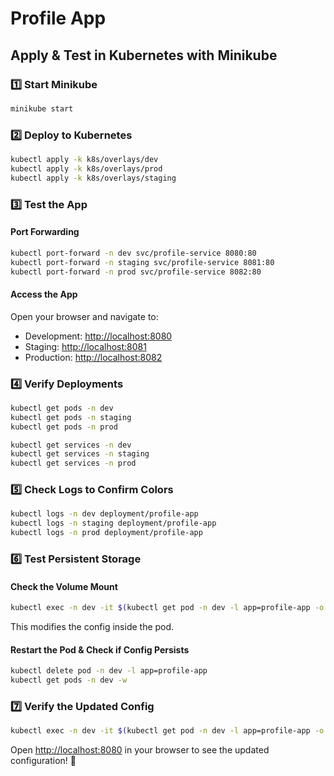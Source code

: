 # Profile App

## Apply & Test in Kubernetes with Minikube

### 1️⃣ Start Minikube
```bash
minikube start
```

### 2️⃣ Deploy to Kubernetes
```bash
kubectl apply -k k8s/overlays/dev
kubectl apply -k k8s/overlays/prod
kubectl apply -k k8s/overlays/staging
```

### 3️⃣ Test the App
#### Port Forwarding
```bash
kubectl port-forward -n dev svc/profile-service 8080:80
kubectl port-forward -n staging svc/profile-service 8081:80
kubectl port-forward -n prod svc/profile-service 8082:80
```

#### Access the App
Open your browser and navigate to:
- Development: [http://localhost:8080](http://localhost:8080)
- Staging: [http://localhost:8081](http://localhost:8081)
- Production: [http://localhost:8082](http://localhost:8082)

### 4️⃣ Verify Deployments
```bash
kubectl get pods -n dev
kubectl get pods -n staging
kubectl get pods -n prod

kubectl get services -n dev
kubectl get services -n staging
kubectl get services -n prod
```

### 5️⃣ Check Logs to Confirm Colors
```bash
kubectl logs -n dev deployment/profile-app
kubectl logs -n staging deployment/profile-app
kubectl logs -n prod deployment/profile-app
```

### 6️⃣ Test Persistent Storage
#### Check the Volume Mount
```bash
kubectl exec -n dev -it $(kubectl get pod -n dev -l app=profile-app -o jsonpath='{.items[0].metadata.name}') -- ls /app/config
```

This modifies the config inside the pod.

#### Restart the Pod & Check if Config Persists
```bash
kubectl delete pod -n dev -l app=profile-app
kubectl get pods -n dev -w
```

### 7️⃣ Verify the Updated Config
```bash
kubectl exec -n dev -it $(kubectl get pod -n dev -l app=profile-app -o jsonpath='{.items[0].metadata.name}') -- curl profile-service
```

Open [http://localhost:8080](http://localhost:8080) in your browser to see the updated configuration! 🎉